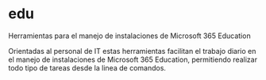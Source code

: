# edu
Herramientas para el manejo de instalaciones de Microsoft 365 Education

Orientadas al personal de IT estas herramientas facilitan el trabajo diario en el manejo de instalaciones de Microsoft 365 Education, permitiendo realizar todo tipo de tareas desde la linea de comandos.


